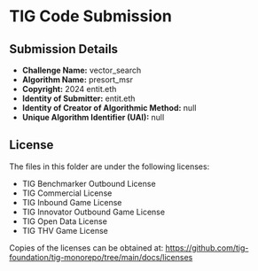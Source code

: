 # TIG Code Submission

## Submission Details

* **Challenge Name:** vector_search
* **Algorithm Name:** presort_msr
* **Copyright:** 2024 entit.eth
* **Identity of Submitter:** entit.eth
* **Identity of Creator of Algorithmic Method:** null
* **Unique Algorithm Identifier (UAI):** null

## License

The files in this folder are under the following licenses:
* TIG Benchmarker Outbound License
* TIG Commercial License
* TIG Inbound Game License
* TIG Innovator Outbound Game License
* TIG Open Data License
* TIG THV Game License

Copies of the licenses can be obtained at:
https://github.com/tig-foundation/tig-monorepo/tree/main/docs/licenses